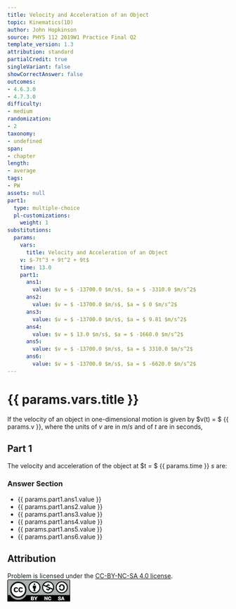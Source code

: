 ```yaml
---
title: Velocity and Acceleration of an Object
topic: Kinematics(1D)
author: John Hopkinson
source: PHYS 112 2019W1 Practice Final Q2
template_version: 1.3
attribution: standard
partialCredit: true
singleVariant: false
showCorrectAnswer: false
outcomes:
- 4.6.3.0
- 4.7.3.0
difficulty:
- medium
randomization:
- 2
taxonomy:
- undefined
span:
- chapter
length:
- average
tags:
- PW
assets: null
part1:
  type: multiple-choice
  pl-customizations:
    weight: 1
substitutions:
  params:
    vars:
      title: Velocity and Acceleration of an Object
    v: $-7t^3 + 9t^2 + 9t$
    time: 13.0
    part1:
      ans1:
        value: $v = $ -13700.0 $m/s$, $a = $ -3310.0 $m/s^2$
      ans2:
        value: $v = $ -13700.0 $m/s$, $a = $ 0 $m/s^2$
      ans3:
        value: $v = $ -13700.0 $m/s$, $a = $ 9.81 $m/s^2$
      ans4:
        value: $v = $ 13.0 $m/s$, $a = $ -1660.0 $m/s^2$
      ans5:
        value: $v = $ -13700.0 $m/s$, $a = $ 3310.0 $m/s^2$
      ans6:
        value: $v = $ -13700.0 $m/s$, $a = $ -6620.0 $m/s^2$
---
```

# {{ params.vars.title }}
If the velocity of an object in one-dimensional motion is given by $v(t) = $ {{ params.v }}, where the units of $v$ are in $m/s$ and of $t$ are in seconds,

## Part 1

The velocity and acceleration of the object at $t = $ {{ params.time }} $s$ are:

### Answer Section

- {{ params.part1.ans1.value }}
- {{ params.part1.ans2.value }}
- {{ params.part1.ans3.value }}
- {{ params.part1.ans4.value }}
- {{ params.part1.ans5.value }}
- {{ params.part1.ans6.value }}

## Attribution

Problem is licensed under the [CC-BY-NC-SA 4.0 license](https://creativecommons.org/licenses/by-nc-sa/4.0/).<br> ![The Creative Commons 4.0 license requiring attribution-BY, non-commercial-NC, and share-alike-SA license.](https://raw.githubusercontent.com/firasm/bits/master/by-nc-sa.png)
